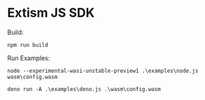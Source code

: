 # Extism JS SDK

Build:
```
npm run build
```

Run Examples:

```
node --experimental-wasi-unstable-preview1 .\examples\node.js wasm\config.wasm

deno run -A .\examples\deno.js .\wasm\config.wasm
```